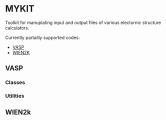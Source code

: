 # MYKIT

Toolkit for manuplating input and output files of various electornic structure calculators.

Currently partailly supported codes:

- [VASP](http://www.vasp.at/)
- [WIEN2K](http://susi.theochem.tuwien.ac.at/)

## VASP

### Classes

### Utilities



## WIEN2k
